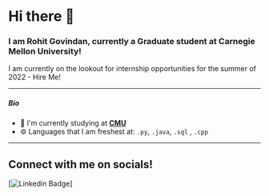 # Hi there 👋

### I am Rohit Govindan, currently a Graduate student at Carnegie Mellon University!

I am currently on the lookout for internship opportunities for the summer of 2022 - Hire Me!

---
##### Bio

- 🏢 I'm currently studying at **[CMU](https://www.cmu.edu/)**
- ⚙️ Languages that I am freshest at: `.py`, `.java`, `.sql` , `.cpp`
---

## Connect with me on socials!


[![Linkedin Badge](https://www.linkedin.com/in/rohit-govindan-854425112/)]
